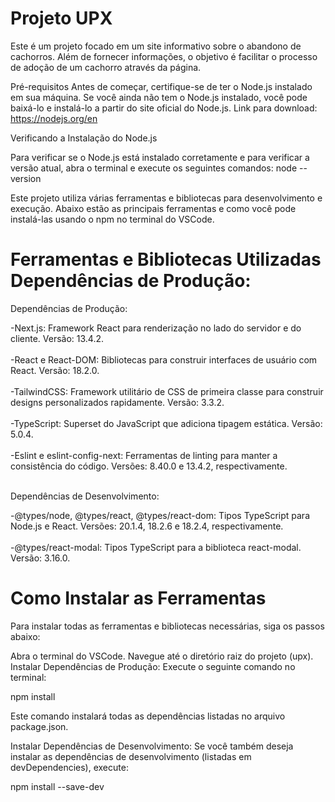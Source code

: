 # Projeto UPX

Este é um projeto focado em um site informativo sobre o abandono de cachorros. Além de fornecer informações, o objetivo é facilitar o processo de adoção de um cachorro através da página.

Pré-requisitos
Antes de começar, certifique-se de ter o Node.js instalado em sua máquina. Se você ainda não tem o Node.js instalado, você pode baixá-lo e instalá-lo a partir do site oficial do Node.js.
Link para download: https://nodejs.org/en

Verificando a Instalação do Node.js

Para verificar se o Node.js está instalado corretamente e para verificar a versão atual, abra o terminal e execute os seguintes comandos:
node --version


Este projeto utiliza várias ferramentas e bibliotecas para desenvolvimento e execução. Abaixo estão as principais ferramentas e como você pode instalá-las usando o npm no terminal do VSCode.

# Ferramentas e Bibliotecas Utilizadas Dependências de Produção:

Dependências de Produção:</br>

-Next.js: Framework React para renderização no lado do servidor e do cliente. Versão: 13.4.2. </br></br>
-React e React-DOM: Bibliotecas para construir interfaces de usuário com React. Versão: 18.2.0.</br></br>
-TailwindCSS: Framework utilitário de CSS de primeira classe para construir designs personalizados rapidamente. Versão: 3.3.2.</br></br>
-TypeScript: Superset do JavaScript que adiciona tipagem estática. Versão: 5.0.4.</br></br>
-Eslint e eslint-config-next: Ferramentas de linting para manter a consistência do código. Versões: 8.40.0 e 13.4.2, respectivamente.</br></br>


Dependências de Desenvolvimento:

-@types/node, @types/react, @types/react-dom: Tipos TypeScript para Node.js e React. Versões: 20.1.4, 18.2.6 e 18.2.4, respectivamente.</br></br>
-@types/react-modal: Tipos TypeScript para a biblioteca react-modal. Versão: 3.16.0.


# Como Instalar as Ferramentas
Para instalar todas as ferramentas e bibliotecas necessárias, siga os passos abaixo:

Abra o terminal do VSCode.
Navegue até o diretório raiz do projeto (upx).
Instalar Dependências de Produção:
Execute o seguinte comando no terminal:

npm install


Este comando instalará todas as dependências listadas no arquivo package.json.

Instalar Dependências de Desenvolvimento:
Se você também deseja instalar as dependências de desenvolvimento (listadas em devDependencies), execute:

npm install --save-dev
